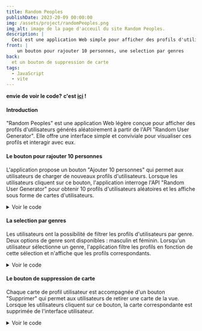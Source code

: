 ```yaml
---
title: Random Peoples
publishDate: 2023-20-09 00:00:00
img: /assets/project/randomPeoples.png
img_alt: image de la page d'acceuil du site Random Peoples.
description: |
  Ceci est une application Web simple pour afficher des profils d'utilisateurs aléatoires à partir de [l'API Random User Generator](https://randomuser.me/).
front: |
    un bouton pour rajouter 10 personnes, une selection par genres 
back:  
  et un bouton de suppression de carte
tags:
  - JavaScript
  - vite
---
```

**envie de voir le code?** **c'est [ici](https://github.com/Tony-Poomipartes/randomPeople) !**

#### Introduction

"Random Peoples" est une application Web légère conçue pour afficher des profils d'utilisateurs générés aléatoirement à partir de l'API "Random User Generator". Elle offre une interface simple et conviviale pour visualiser ces profils et interagir avec eux.

#### Le bouton pour rajouter 10 personnes

L'application propose un bouton "Ajouter 10 personnes" qui permet aux utilisateurs de charger de nouveaux profils d'utilisateurs. Lorsque les utilisateurs cliquent sur ce bouton, l'application interroge l'API "Random User Generator" pour obtenir 10 profils d'utilisateurs aléatoires et les affiche sous forme de cartes d'utilisateurs.
<details>
  <summary>Voir le code</summary>

```javascript
//?=====================================
//?           Get Lists From API
//?=====================================
  async getListsFromAPI(genderParam) {

    try {
      let apiUrl = `${apiModule.base_url}/?results=10`;
      if (genderParam) {
        apiUrl +=  `&gender=${genderParam}`;
      }
      const response = await fetch(apiUrl);
      if (!response.ok) {
        throw new Error(response.status);
      }

      const listsArray = await response.json();
      listsArray.results.forEach((userData) => {
        cardModule.createUserCard(userData);
      });

      return listsArray;
    } catch (error) {
      alert(`Failed to fetch lists from the API. Status: ${error}`);
    }
  }
```

</details>

#### La selection par genres

Les utilisateurs ont la possibilité de filtrer les profils d'utilisateurs par genre. Deux options de genre sont disponibles : masculin et féminin. Lorsqu'un utilisateur sélectionne un genre, l'application filtre les profils en fonction de cette sélection et n'affiche que les profils correspondants.
<details>
  <summary>Voir le code</summary>

```javascript
//?=====================================
//?           Filter By Gender
//?=====================================
  filterByGender(selectedGender) {
    

    if (selectedGender === '1') {
      genderParam = 'male'; 
    } else if (selectedGender === '2') {
      genderParam = 'female'; 
    }
    else {
    genderParam = '';  
  }
  sessionStorage.setItem('genderParam', genderParam);
    this.getListsFromAPI(genderParam);
    return genderParam;
  },
```

</details>

#### Le bouton de suppression de carte

Chaque carte de profil utilisateur est accompagnée d'un bouton "Supprimer" qui permet aux utilisateurs de retirer une carte de la vue. Lorsque les utilisateurs cliquent sur ce bouton, la carte correspondante est supprimée de l'interface utilisateur.
<details>
  <summary>Voir le code</summary>

```javascript
//?=====================================
//?           Create Close Button
//?=====================================
  createCloseButton(userCard) {
    const closeButton = document.createElement('span');
    closeButton.classList.add('close-button');
    const closeButtonText = document.createTextNode('X');
    closeButton.appendChild(closeButtonText);

    closeButton.addEventListener('click', () => {
      userCard.remove();
    });

    return closeButton;
  },
  ```

</details>
